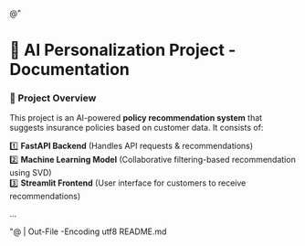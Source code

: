 @"
# 📌 AI Personalization Project - Documentation

### 🚀 Project Overview  
This project is an AI-powered **policy recommendation system** that suggests insurance policies based on customer data. It consists of:

1️⃣ **FastAPI Backend** (Handles API requests & recommendations)  
2️⃣ **Machine Learning Model** (Collaborative filtering-based recommendation using SVD)  
3️⃣ **Streamlit Frontend** (User interface for customers to receive recommendations)  

...

"@ | Out-File -Encoding utf8 README.md
